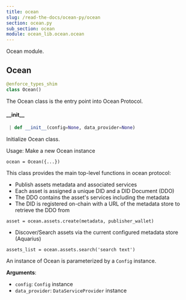 ```yaml
---
title: ocean
slug: /read-the-docs/ocean-py/ocean
section: ocean.py
sub_section: ocean
module: ocean_lib.ocean.ocean
---
```

Ocean module.

## Ocean

```python
@enforce_types_shim
class Ocean()
```

The Ocean class is the entry point into Ocean Protocol.

#### \_\_init\_\_

```python
 | def __init__(config=None, data_provider=None)
```

Initialize Ocean class.

Usage: Make a new Ocean instance

`ocean = Ocean({...})`

This class provides the main top-level functions in ocean protocol:
* Publish assets metadata and associated services
* Each asset is assigned a unique DID and a DID Document (DDO)
* The DDO contains the asset's services including the metadata
* The DID is registered on-chain with a URL of the metadata store
to retrieve the DDO from

`asset = ocean.assets.create(metadata, publisher_wallet)`

* Discover/Search assets via the current configured metadata store (Aquarius)

`assets_list = ocean.assets.search('search text')`

An instance of Ocean is parameterized by a `Config` instance.

**Arguments**:

- `config`: `Config` instance
- `data_provider`: `DataServiceProvider` instance

